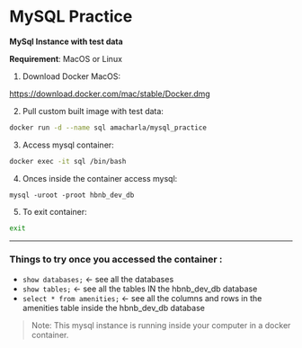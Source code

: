 # MySQL Practice

**MySql Instance with test data**

**Requirement**: MacOS or Linux

1. Download Docker MacOS:

<https://download.docker.com/mac/stable/Docker.dmg>

2. Pull custom built image with test data: 
```bash
docker run -d --name sql amacharla/mysql_practice
```

3. Access mysql container:
```bash
docker exec -it sql /bin/bash
```

4. Onces inside the container access mysql:
```
mysql -uroot -proot hbnb_dev_db
```

5. To exit container:
```bash
exit
```
---

### Things to try once you accessed the container :
- `show databases;` <- see all the databases
- `show tables;` <- see all the tables IN the hbnb_dev_db database
- `select * from amenities;` <- see all the columns and rows in the amenities table inside the hbnb_dev_db database



> Note: This mysql instance is running inside your computer in a docker container.
